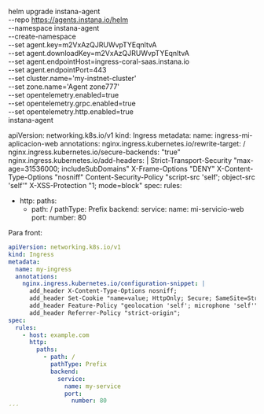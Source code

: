 helm upgrade instana-agent \
   --repo https://agents.instana.io/helm \
   --namespace instana-agent \
   --create-namespace \
   --set agent.key=m2VxAzQJRUWvpTYEqnltvA \
   --set agent.downloadKey=m2VxAzQJRUWvpTYEqnltvA \
   --set agent.endpointHost=ingress-coral-saas.instana.io \
   --set agent.endpointPort=443 \
   --set cluster.name='my-instnet-cluster' \
   --set zone.name='Agent zone777' \
  --set opentelemetry.enabled=true \
  --set opentelemetry.grpc.enabled=true \
  --set opentelemetry.http.enabled=true \
   instana-agent


   apiVersion: networking.k8s.io/v1
kind: Ingress
metadata:
  name: ingress-mi-aplicacion-web
  annotations:
    nginx.ingress.kubernetes.io/rewrite-target: /
    nginx.ingress.kubernetes.io/secure-backends: "true"
    nginx.ingress.kubernetes.io/add-headers: |
      Strict-Transport-Security "max-age=31536000; includeSubDomains"
      X-Frame-Options "DENY"
      X-Content-Type-Options "nosniff"
      Content-Security-Policy "script-src 'self'; object-src 'self'"
      X-XSS-Protection "1; mode=block"
spec:
  rules:
  - http:
      paths:
      - path: /
        pathType: Prefix
        backend:
          service:
            name: mi-servicio-web
            port:
              number: 80

Para front:
```yaml
apiVersion: networking.k8s.io/v1
kind: Ingress
metadata:
  name: my-ingress
  annotations:
    nginx.ingress.kubernetes.io/configuration-snippet: |
      add_header X-Content-Type-Options nosniff;
      add_header Set-Cookie "name=value; HttpOnly; Secure; SameSite=Strict";
      add_header Feature-Policy "geolocation 'self'; microphone 'self'";
      add_header Referrer-Policy "strict-origin";
spec:
  rules:
    - host: example.com
      http:
        paths:
          - path: /
            pathType: Prefix
            backend:
              service:
                name: my-service
                port:
                  number: 80
´´´
